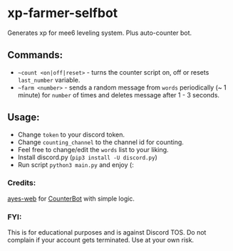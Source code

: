 # xp-farmer-selfbot
Generates xp for mee6 leveling system.
Plus auto-counter bot.

## Commands:
- `~count <on|off|reset>` - turns the counter script on, off or resets `last_number` variable.
- `~farm <number>` - sends a random message from `words` periodically (~ 1 minute) for `number` of times and deletes message after 1 - 3 seconds.


## Usage:
- Change `token` to your discord token.
- Change `counting_channel` to the channel id for counting.
- Feel free to change/edit the `words` list to your liking.
- Install discord.py (`pip3 install -U discord.py`)
- Run script `python3 main.py` and enjoy (:

###  Credits:
[ayes-web](https://github.com/ayes-web/) for [CounterBot](https://github.com/ayes-web/CounterBot) with simple logic.

### FYI:
This is for educational purposes and is against Discord TOS.
Do not complain if your account gets terminated.
Use at your own risk.
